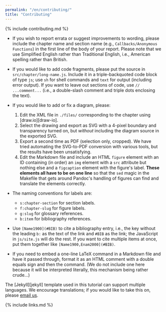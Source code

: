 ```yaml
---
permalink: "/en/contributing/"
title: "Contributing"
---
```


{% include contributing.md %}

- If you wish to report errata or suggest improvements to wording,
  please include the chapter name and section name
  (e.g., `Callbacks/Anonymous Functions`)
  in the first line of the body of your report.
  Please note that we use Simplified English rather than Traditional English,
  i.e., American spelling rather than British.

- If you would like to add code fragments,
  please put the source in `src/chapter/long-name.js`.
  Include it in a triple-backquoted code block of type `js`;
  use `sh` for shell commands and `text` for output (including error output).
  If you want to leave out sections of code,
  use `// ...comment...` (i.e., a double-slash comment and triple dots enclosing the text).

- If you would like to add or fix a diagram, please:
  1. Edit the XML file in `./files/` corresponding to the chapter using [draw.io][draw-io].
  2. Select the drawing and export as SVG with a 4-pixel boundary and transparency turned on,
     but *without* including the diagram source in the exported SVG.
  3. Export a second time as PDF (selection only, cropped).
     We have tried automating the SVG-to-PDF conversion with various tools,
     but the results have been unsatisfying.
  4. Edit the Markdown file and include an HTML `figure` element with an ID
     containing (in order) an `img` element with a `src` attribute but nothing else
     and a `figcaption` element with the figure's label.
     **These elements all have to be on one line**
     so that the `sed` magic in the Makefile that gets around Pandoc's handling of figures
     can find and translate the elements correctly.

- The naming conventions for labels are:
  - `s:chapter-section` for section labels.
  - `f:chapter-slug` for figure labels.
  - `g:slug` for glossary references.
  - `b:item` for bibliography references.

- Use `[Name1900](#BIB)` to cite a bibliography entry,
  i.e., the key without the leading `b:` as the text of the link
  and `#BIB` as the link;
  the JavaScript in `js/site.js` will do the rest.
  If you want to cite multiple items at once,
  put them together like `[Name1900,Enam2000](#BIB)`.

- If you need to embed a one-line LaTeX command in a Markdown file and have it passed through,
  format it as an HTML comment with a double equals sign and then the command.
  (We do not include one here because it will be interpreted literally,
  this mechanism being rather crude...)

The [Jekyll][jekyll] template used in this tutorial can support multiple languages.
We encourage translations;
if you would like to take this on,
please <a href="mailto:{{site.email}}">email us</a>.

{% include links.md %}
